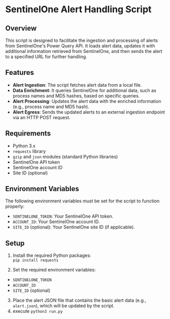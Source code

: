 # **SentinelOne Alert Handling Script**

## **Overview**

This script is designed to facilitate the ingestion and processing of alerts from SentinelOne's Power Query API. It loads alert data, updates it with additional information retrieved from SentinelOne, and then sends the alert to a specified URL for further handling.

## **Features**

* **Alert Ingestion**: The script fetches alert data from a local file.  
* **Data Enrichment**: It queries SentinelOne for additional data, such as process names and MD5 hashes, based on specific queries.  
* **Alert Processing**: Updates the alert data with the enriched information (e.g., process name and MD5 hash).  
* **Alert Egress**: Sends the updated alerts to an external ingestion endpoint via an HTTP POST request.

## **Requirements**

* Python 3.x  
* `requests` library  
* `gzip` and `json` modules (standard Python libraries)  
* SentinelOne API token  
* SentinelOne account ID  
* Site ID (optional)

## **Environment Variables**

The following environment variables must be set for the script to function properly:

* `SENTINELONE_TOKEN`: Your SentinelOne API token.  
* `ACCOUNT_ID`: Your SentinelOne account ID.  
* `SITE_ID` (optional): Your SentinelOne site ID (if applicable).

## **Setup**

1.  Install the required Python packages:  
`pip install requests`

2.  Set the required environment variables:  
   * `SENTINELONE_TOKEN`  
   * `ACCOUNT_ID`  
   * `SITE_ID` (optional)  
3.  Place the alert JSON file that contains the basic alert data (e.g., `alert.json`), which will be updated by the script.
4.  execute `python3 run.py`

